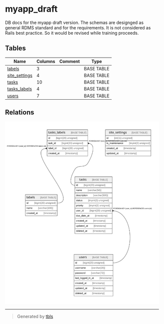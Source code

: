 # myapp_draft

DB docs for the myapp draft version.
The schemas are designged as general RDMS standard and for the requirements. It is not considered as Rails best practice. So it would be revised while training proceeds.

## Tables

| Name | Columns | Comment | Type |
| ---- | ------- | ------- | ---- |
| [labels](labels.md) | 3 |  | BASE TABLE |
| [site_settings](site_settings.md) | 4 |  | BASE TABLE |
| [tasks](tasks.md) | 10 |  | BASE TABLE |
| [tasks_labels](tasks_labels.md) | 4 |  | BASE TABLE |
| [users](users.md) | 7 |  | BASE TABLE |

## Relations

![er](schema.svg)

---

> Generated by [tbls](https://github.com/k1LoW/tbls)

